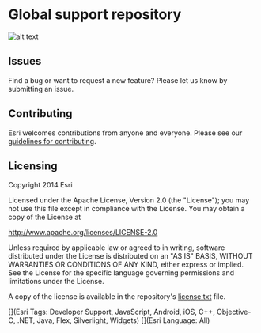 Global support repository
=========================

![alt text](https://raw.githubusercontent.com/Esri/global-support-repository/master/repository-images/supportdeskdrawer.png?token=2159502__eyJzY29wZSI6IlJhd0Jsb2I6RXNyaS9nbG9iYWwtc3VwcG9ydC1yZXBvc2l0b3J5L21hc3Rlci9yZXBvc2l0b3J5LWltYWdlcy9zdXBwb3J0ZGVza2RyYXdlci5wbmciLCJleHBpcmVzIjoxNDA3NDc5OTc3fQ%3D%3D--b74323336123fa727f1fc9bf2e8843b4289a7c55 "Everything Esri ++")

## Issues

Find a bug or want to request a new feature?  Please let us know by submitting an issue.

## Contributing

Esri welcomes contributions from anyone and everyone. Please see our [guidelines for contributing](https://github.com/esri/contributing).

## Licensing
Copyright 2014 Esri

Licensed under the Apache License, Version 2.0 (the "License");
you may not use this file except in compliance with the License.
You may obtain a copy of the License at

   http://www.apache.org/licenses/LICENSE-2.0

Unless required by applicable law or agreed to in writing, software
distributed under the License is distributed on an "AS IS" BASIS,
WITHOUT WARRANTIES OR CONDITIONS OF ANY KIND, either express or implied.
See the License for the specific language governing permissions and
limitations under the License.

A copy of the license is available in the repository's [license.txt](/license.txt) file.


[](Esri Tags: Developer Support, JavaScript, Android, iOS, C++, Objective-C, .NET, Java, Flex, Silverlight, Widgets)
[](Esri Language: All)